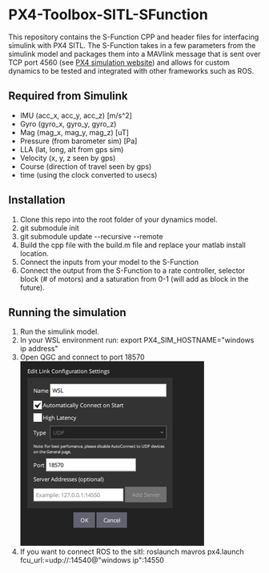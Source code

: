 # PX4-Toolbox-SITL-SFunction

This repository contains the S-Function CPP and header files for interfacing simulink with PX4 SITL. The S-Function takes in a few parameters from the simulink model and packages them into a MAVlink message that is sent over TCP port 4560 (see [PX4 simulation website](https://docs.px4.io/main/en/simulation/#default-px4-mavlink-udp-ports)) and allows for custom dynamics to be tested and integrated with other frameworks such as ROS.

## Required from Simulink

* IMU (acc_x, acc_y, acc_z) [m/s^2]
* Gyro (gyro_x, gyro_y, gyro_z)
* Mag (mag_x, mag_y, mag_z) [uT]
* Pressure (from barometer sim) [Pa]
* LLA (lat, long, alt from gps sim)
* Velocity (x, y, z seen by gps)
* Course (direction of travel seen by gps)
* time (using the clock converted to usecs)

## Installation

1. Clone this repo into the root folder of your dynamics model.
2. git submodule init
3. git submodule update --recursive --remote
4. Build the cpp file with the build.m file and replace your matlab install location.
5. Connect the inputs from your model to the S-Function
6. Connect the output from the S-Function to a rate controller, selector block (# of motors) and a saturation from 0-1 (will add as block in the future).

## Running the simulation

1. Run the simulink model.
2. In your WSL environment run: export PX4_SIM_HOSTNAME="windows ip address"
3. Open QGC and connect to port 18570  
![alt text](QGCsetup.png)  
5. If you want to connect ROS to the sitl: roslaunch mavros px4.launch fcu_url:=udp://:14540@"windows ip":14550

